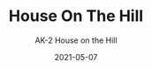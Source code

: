 ---
image_primary: "img/AK+2+House+on+the+Hill+ARTWEB.jpg"
image_secondary: "img/AK+2+House+on+the+Hill+InteriorWEB.jpg"
subtitle: "AK-2 House on the Hill"
tags: 
  - "Wall Coverings"
title: "House On The Hill"
href: "https://www.areaenvironments.com/order/ak-2houseonthehill"
designer: "Adonna Khare"
category: "Wall Coverings"
manufacturer: "Area Environments"
slug: "/manufacturers/area-environments/wall-coverings/adonna-khare-house-on-the-hill"
date: "2021-05-07"
---
